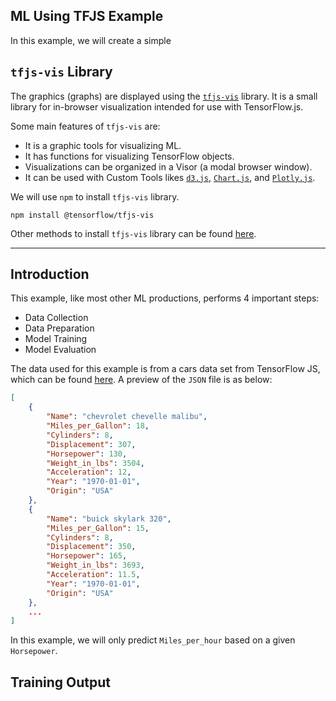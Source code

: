 ## ML Using TFJS Example

In this example, we will create a simple 

## `tfjs-vis` Library

The graphics (graphs) are displayed using the [`tfjs-vis`](https://js.tensorflow.org/api_vis/1.5.1/) library. It is a small library for in-browser visualization intended for use with TensorFlow.js.

Some main features of `tfjs-vis` are:

* It is a graphic tools for visualizing ML.
* It has functions for visualizing TensorFlow objects.
* Visualizations can be organized in a Visor (a modal browser window).
* It can be used with Custom Tools likes [`d3.js`](https://d3js.org/), [`Chart.js`](https://www.chartjs.org/), and [`Plotly.js`](https://plotly.com/javascript/).

We will use `npm` to install `tfjs-vis` library.

```node
npm install @tensorflow/tfjs-vis
```

Other methods to install `tfjs-vis` library can be found [here](https://www.npmjs.com/package/@tensorflow/tfjs-vis#Installation).

---

## Introduction

This example, like most other ML productions, performs 4 important steps:

* Data Collection
* Data Preparation
* Model Training
* Model Evaluation

The data used for this example is from a cars data set from TensorFlow JS, which can be found [here](https://storage.googleapis.com/tfjs-tutorials/carsData.json). A preview of the `JSON` file is as below:

```json
[
    {
        "Name": "chevrolet chevelle malibu",
        "Miles_per_Gallon": 18,
        "Cylinders": 8,
        "Displacement": 307,
        "Horsepower": 130,
        "Weight_in_lbs": 3504,
        "Acceleration": 12,
        "Year": "1970-01-01",
        "Origin": "USA"
    },
    {
        "Name": "buick skylark 320",
        "Miles_per_Gallon": 15,
        "Cylinders": 8,
        "Displacement": 350,
        "Horsepower": 165,
        "Weight_in_lbs": 3693,
        "Acceleration": 11.5,
        "Year": "1970-01-01",
        "Origin": "USA"
    },
    ...
]
```

In this example, we will only predict `Miles_per_hour` based on a given `Horsepower`.

## Training Output

